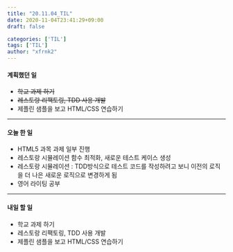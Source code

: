 ```yaml
---
title: "20.11.04_TIL"
date: 2020-11-04T23:41:29+09:00
draft: false

categories: ['TIL']
tags: ['TIL']
author: "xfrnk2"
---
```

#### 계획했던 일
+ ~~학교 과제 하기~~
+ ~~레스토랑 리팩토링, TDD 사용 개발~~
+ 제플린 샘플을 보고 HTML/CSS 연습하기
---
#### 오늘 한 일
+ HTML5 과목 과제 일부 진행
+ 레스토랑 시뮬레이션 함수 최적화, 새로운 테스트 케이스 생성
+ 레스토랑 시뮬레이션 : TDD방식으로 테스트 코드를 작성하려고 보니 이전의 로직을 더 나은 새로운 로직으로 변경하게 됨
+ 영어 라이팅 공부
---   
#### 내일 할 일 
+ 학교 과제 하기
+ 레스토랑 리팩토링, TDD 사용 개발
+ 제플린 샘플을 보고 HTML/CSS 연습하기